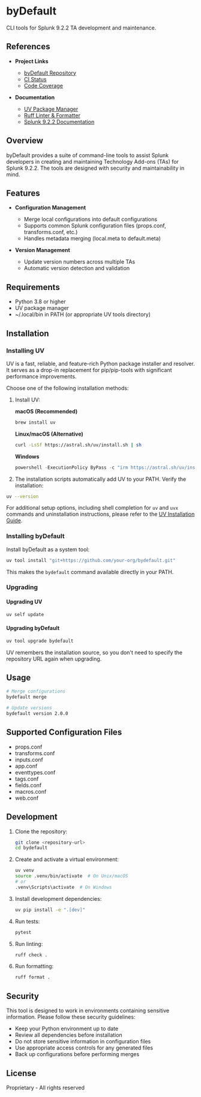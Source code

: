 # byDefault

CLI tools for Splunk 9.2.2 TA development and maintenance.

## References

- **Project Links**
  - [byDefault Repository](https://github.com/your-org/bydefault)
  - [CI Status](https://github.com/your-org/bydefault/actions/workflows/ci.yml)
  - [Code Coverage](https://codecov.io/gh/your-org/bydefault)

- **Documentation**
  - [UV Package Manager](https://docs.astral.sh/uv/)
  - [Ruff Linter & Formatter](https://docs.astral.sh/ruff/)
  - [Splunk 9.2.2 Documentation](https://docs.splunk.com/Documentation/Splunk/9.2.2)

## Overview

byDefault provides a suite of command-line tools to assist Splunk developers in creating and maintaining Technology Add-ons (TAs) for Splunk 9.2.2. The tools are designed with security and maintainability in mind.

## Features

- **Configuration Management**
  - Merge local configurations into default configurations
  - Supports common Splunk configuration files (props.conf, transforms.conf, etc.)
  - Handles metadata merging (local.meta to default.meta)

- **Version Management**
  - Update version numbers across multiple TAs
  - Automatic version detection and validation

## Requirements

- Python 3.8 or higher
- UV package manager
- ~/.local/bin in PATH (or appropriate UV tools directory)

## Installation

### Installing UV

UV is a fast, reliable, and feature-rich Python package installer and resolver. It serves as a drop-in replacement for pip/pip-tools with significant performance improvements.

Choose one of the following installation methods:

1. Install UV:

    **macOS (Recommended)**

    ```bash
    brew install uv
    ```

    **Linux/macOS (Alternative)**

    ```bash
    curl -LsSf https://astral.sh/uv/install.sh | sh
    ```

    **Windows**

    ```powershell
    powershell -ExecutionPolicy ByPass -c "irm https://astral.sh/uv/install.ps1 | iex"
    ```

2. The installation scripts automatically add UV to your PATH. Verify the installation:

```bash
uv --version
```

For additional setup options, including shell completion for `uv` and `uvx` commands and uninstallation instructions, please refer to the [UV Installation Guide](https://docs.astral.sh/uv/getting-started/installation/).

### Installing byDefault

Install byDefault as a system tool:

```bash
uv tool install "git+https://github.com/your-org/bydefault.git"
```

This makes the `bydefault` command available directly in your PATH.

### Upgrading

#### Upgrading UV

```bash
uv self update
```

#### Upgrading byDefault

```bash
uv tool upgrade bydefault
```

UV remembers the installation source, so you don't need to specify the repository URL again when upgrading.

## Usage

```bash
# Merge configurations
bydefault merge

# Update versions
bydefault version 2.0.0
```

## Supported Configuration Files

- props.conf
- transforms.conf
- inputs.conf
- app.conf
- eventtypes.conf
- tags.conf
- fields.conf
- macros.conf
- web.conf

## Development

1. Clone the repository:

    ```bash
    git clone <repository-url>
    cd bydefault
    ```

2. Create and activate a virtual environment:

    ```bash
    uv venv
    source .venv/bin/activate  # On Unix/macOS
    # or
    .venv\Scripts\activate  # On Windows
    ```

3. Install development dependencies:

    ```bash
    uv pip install -e ".[dev]"
    ```

4. Run tests:

    ```bash
    pytest
    ```

5. Run linting:

    ```bash
    ruff check .
    ```

6. Run formatting:

    ```bash
    ruff format .
    ```

## Security

This tool is designed to work in environments containing sensitive information. Please follow these security guidelines:

- Keep your Python environment up to date
- Review all dependencies before installation
- Do not store sensitive information in configuration files
- Use appropriate access controls for any generated files
- Back up configurations before performing merges

## License

Proprietary - All rights reserved
